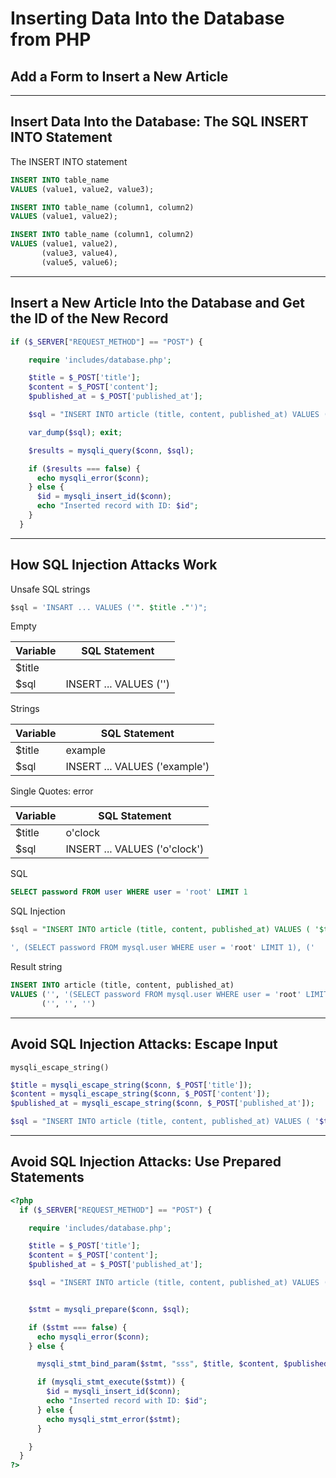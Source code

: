 # Inserting Data Into the Database from PHP

## Add a Form to Insert a New Article

---

## Insert Data Into the Database: The SQL INSERT INTO Statement

The INSERT INTO statement

```sql
INSERT INTO table_name
VALUES (value1, value2, value3);
```

```sql
INSERT INTO table_name (column1, column2)
VALUES (value1, value2);
```

```sql
INSERT INTO table_name (column1, column2)
VALUES (value1, value2),
       (value3, value4),
       (value5, value6);
```

---

## Insert a New Article Into the Database and Get the ID of the New Record

```php
if ($_SERVER["REQUEST_METHOD"] == "POST") {

    require 'includes/database.php';

    $title = $_POST['title'];
    $content = $_POST['content'];
    $published_at = $_POST['published_at'];

    $sql = "INSERT INTO article (title, content, published_at) VALUES ( '$title', '$content', '$published_at');";

    var_dump($sql); exit;

    $results = mysqli_query($conn, $sql);

    if ($results === false) {
      echo mysqli_error($conn);
    } else {
      $id = mysqli_insert_id($conn);
      echo "Inserted record with ID: $id";
    }
  }
```

---

## How SQL Injection Attacks Work

Unsafe SQL strings

```sql
$sql = 'INSART ... VALUES ('". $title ."')";
```

Empty

| Variable | SQL Statement          |
| -------- | ---------------------- |
| \$title  |                        |
| \$sql    | INSERT ... VALUES ('') |

Strings

| Variable | SQL Statement                 |
| -------- | ----------------------------- |
| \$title  | example                       |
| \$sql    | INSERT ... VALUES ('example') |

Single Quotes: error

| Variable | SQL Statement                 |
| -------- | ----------------------------- |
| \$title  | o'clock                       |
| \$sql    | INSERT ... VALUES ('o'clock') |

SQL

```sql
SELECT password FROM user WHERE user = 'root' LIMIT 1
```

SQL Injection

```SQL
$sql = "INSERT INTO article (title, content, published_at) VALUES ( '$title', '$content', '$published_at');";
```

```sql
', (SELECT password FROM mysql.user WHERE user = 'root' LIMIT 1), ('
```

Result string

```sql
INSERT INTO article (title, content, published_at)
VALUES ('', '(SELECT password FROM mysql.user WHERE user = 'root' LIMIT 1)', ''),
       ('', '', '')
```

---

## Avoid SQL Injection Attacks: Escape Input

`mysqli_escape_string()`

```php
$title = mysqli_escape_string($conn, $_POST['title']);
$content = mysqli_escape_string($conn, $_POST['content']);
$published_at = mysqli_escape_string($conn, $_POST['published_at']);

$sql = "INSERT INTO article (title, content, published_at) VALUES ( '$title', '$content', '$published_at');";
```

---

## Avoid SQL Injection Attacks: Use Prepared Statements

```php
<?php 
  if ($_SERVER["REQUEST_METHOD"] == "POST") {

    require 'includes/database.php';

    $title = $_POST['title'];
    $content = $_POST['content'];
    $published_at = $_POST['published_at'];

    $sql = "INSERT INTO article (title, content, published_at) VALUES (?, ?, ?);";


    $stmt = mysqli_prepare($conn, $sql);

    if ($stmt === false) {
      echo mysqli_error($conn);
    } else {

      mysqli_stmt_bind_param($stmt, "sss", $title, $content, $published_at);

      if (mysqli_stmt_execute($stmt)) {
        $id = mysqli_insert_id($conn);
        echo "Inserted record with ID: $id";
      } else {
        echo mysqli_stmt_error($stmt);
      }

    }
  }
?>
```